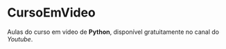 # CursoEmVideo
 Aulas do curso em video de **Python**, disponível gratuitamente no canal do *Youtube*.
